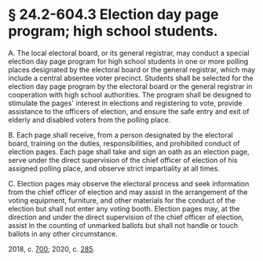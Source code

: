 # § 24.2-604.3 Election day page program; high school students.

<p>A. The local electoral board, or its general registrar, may conduct a special election day page program for high school students in one or more polling places designated by the electoral board or the general registrar, which may include a central absentee voter precinct. Students shall be selected for the election day page program by the electoral board or the general registrar in cooperation with high school authorities. The program shall be designed to stimulate the pages' interest in elections and registering to vote, provide assistance to the officers of election, and ensure the safe entry and exit of elderly and disabled voters from the polling place.</p><p>B. Each page shall receive, from a person designated by the electoral board, training on the duties, responsibilities, and prohibited conduct of election pages. Each page shall take and sign an oath as an election page, serve under the direct supervision of the chief officer of election of his assigned polling place, and observe strict impartiality at all times.</p><p>C. Election pages may observe the electoral process and seek information from the chief officer of election and may assist in the arrangement of the voting equipment, furniture, and other materials for the conduct of the election but shall not enter any voting booth. Election pages may, at the direction and under the direct supervision of the chief officer of election, assist in the counting of unmarked ballots but shall not handle or touch ballots in any other circumstance.</p><p>2018, c. <a href='http://lis.virginia.gov/cgi-bin/legp604.exe?181+ful+CHAP0700'>700</a>; 2020, c. <a href='http://lis.virginia.gov/cgi-bin/legp604.exe?201+ful+CHAP0285'>285</a>.</p>